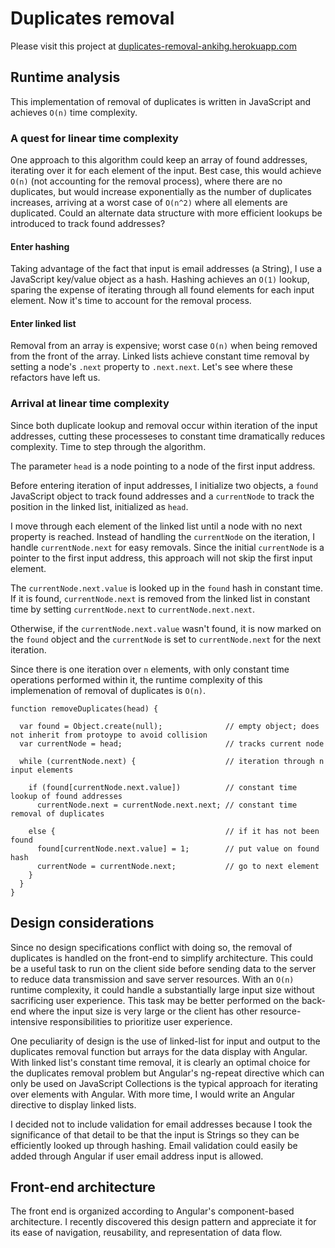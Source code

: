 # Duplicates removal

Please visit this project at [duplicates-removal-ankihg.herokuapp.com](https://duplicates-removal-ankihg.herokuapp.com/)

## Runtime analysis
This implementation of removal of duplicates is written in JavaScript and achieves `O(n)` time complexity.

### A quest for linear time complexity

One approach to this algorithm could keep an array of found addresses, iterating over it for each element of the input. Best case, this would achieve `O(n)` (not accounting for the removal process), where there are no duplicates, but would increase exponentially as the number of duplicates increases, arriving at a worst case of `O(n^2)` where all elements are duplicated. Could an alternate data structure with more efficient lookups be introduced to track found addresses?

#### Enter hashing

Taking advantage of the fact that input is email addresses (a String), I use a JavaScript key/value object as a hash. Hashing achieves an `O(1)` lookup, sparing the expense of iterating through all found elements for each input element. Now it's time to account for the removal process.

#### Enter linked list

Removal from an array is expensive; worst case `O(n)` when being removed from the front of the array. Linked lists achieve constant time removal by setting a node's `.next` property to `.next.next`. Let's see where these refactors have left us.

### Arrival at linear time complexity
Since both duplicate lookup and removal occur within iteration of the input addresses, cutting these processeses to constant time dramatically reduces complexity. Time to step through the algorithm.

The parameter `head` is a node pointing to a node of the first input address.

Before entering iteration of input addresses, I initialize two objects, a `found` JavaScript object to track found addresses and a `currentNode` to track the position in the linked list, initialized as `head`.

I move through each element of the linked list until a node with no next property is reached. Instead of handling the `currentNode` on the iteration, I handle `currentNode.next` for easy removals. Since the initial  `currentNode` is a pointer to the first input address, this approach will not skip the first input element.

The `currentNode.next.value` is looked up in the `found` hash in constant time. If it is found, `currentNode.next` is removed from the linked list in constant time by setting `currentNode.next` to `currentNode.next.next`.

Otherwise, if the `currentNode.next.value` wasn't found, it is now marked on the `found` object and the `currentNode` is set to `currentNode.next` for the next iteration.

Since there is one iteration over `n` elements, with only constant time operations performed within it, the runtime complexity of this implemenation of removal of duplicates is ``O(n)``.

```
function removeDuplicates(head) {

  var found = Object.create(null);              // empty object; does not inherit from protoype to avoid collision
  var currentNode = head;                       // tracks current node

  while (currentNode.next) {                    // iteration through n input elements

    if (found[currentNode.next.value])          // constant time lookup of found addresses
      currentNode.next = currentNode.next.next; // constant time removal of duplicates

    else {                                      // if it has not been found
      found[currentNode.next.value] = 1;        // put value on found hash
      currentNode = currentNode.next;           // go to next element
    }
  }
}
```

## Design considerations

Since no design specifications conflict with doing so, the removal of duplicates is handled on the front-end to simplify architecture. This could be a useful task to run on the client side before sending data to the server to reduce data transmission and save server resources. With an `O(n)` runtime complexity, it could handle a substantially large input size without sacrificing user experience. This task may be better performed on the back-end where the input size is very large or the client has other resource-intensive responsibilities to prioritize user experience.

One peculiarity of design is the use of linked-list for input and output to the duplicates removal function but arrays for the data display with Angular. With linked list's constant time removal, it is clearly an optimal choice for the duplicates removal problem but Angular's ng-repeat directive which can only be used on JavaScript Collections is the typical approach for iterating over elements with Angular. With more time, I would write an Angular directive to display linked lists.

I decided not to include validation for email addresses because I took the significance of that detail to be that the input is Strings so they can be efficiently looked up through hashing. Email validation could easily be added through Angular if user email address input is allowed.


## Front-end architecture
The front end is organized according to Angular's component-based architecture. I recently discovered this design pattern and appreciate it for its ease of navigation, reusability, and representation of data flow. 
